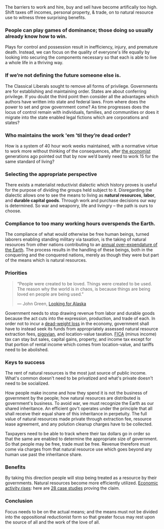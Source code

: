The barriers to work and hire, buy and sell have become artifically too high. Shift taxes off incomes, personal property, & trade, on to natural resource use to witness three surprising benefits.

### People can play games of dominance; those doing so usually already know how to win.
Plays for control and possession result in inefficiency, injury, and premature death. Instead, we can focus on the quality of everyone's life equally by looking into securing the components necessary so that each is able to live a whole life in a thriving way.

### If we’re not defining the future someone else is.
The Classical Liberals sought to remove all forms of privilege. Governments are for establishing and maintaining order. States are about conferring privilege. If you doubt the third point then consider all the advantages which authors have written into state and federal laws. From where does the power to set and grow government come? As time progresses does the locus of control remain with individuals, families, and communities or does it migrate into the state enabled legal fictions which are corporations and states?

### Who maintains the work 'em 'til they’re dead order? 
How is a system of 40 hour work weeks maintained, with a normative virtue to work more without thinking of the consequences, after [the economist](https://www.newyorker.com/magazine/2014/05/26/no-time#:~:text=It%20was%20titled%20%E2%80%9CEconomic%20Possibilities,to%20worry%20about%20making%20money.) generations ago pointed out that by now we’d barely need to work 15 for the same standard of living?

### Selecting the appropriate perspective
There exists a materialist reductivist dialectic which history proves is useful for the purpose of dividing the groups held subject to it. Disregarding the dialectic allows one to see the means to living as **natural resources**, **labor**, and **durable capital goods**. Through work and purchase decisions our way is determined. So war and weaponry, life and livingry – the path is ours to choose.

### Compliance to too many working hours overspends the Earth. 
The compliance of what would otherwise be free human beings, turned laborers enabling standing military via taxation, is the taking of natural resources from other nations contributing to an [annual over-expendature of the Earth](https://www.overshootday.org/about-earth-overshoot-day/). The process results in the handling of these beings, both in the conquering and the conquered nations, merely as though they were but part of the means which is natural resources.

### Priorities
>“People were created to be loved.
>Things were created to be used.
>The reason why the world is in chaos, 
>is because things are being loved en people are being used.”
>
>― John Green, [Looking for Alaska](https://g.co/kgs/1c9M6h)

Government needs to stop drawing revenue from labor and durable goods because the act cuts into the expression, production, and trade of each. In order not to incur a [dead-weight loss](https://www.youtube.com/watch?v=-mEn9zxQ0Q0) in the economy, government shall have to instead seek its funds from appropriately assessed natural resource extraction fees, [pigovian](https://www.investopedia.com/terms/p/pigoviantax.asp#:~:text=A%20Pigovian%20(Pigouvian)%20tax%20is,of%20the%20product's%20market%20price.), and location-value taxation. [FICA](https://personal-finance.extension.org/what-is-fica-tax-and-how-is-it-calculated/) (minus income) tax can stay but sales, capital gains, property, and income tax except for that portion of rental income which comes from location-value, and tariffs need to be abolished.

### Keys to success
The rent of natural resources is the most just source of public income. What's common doesn't need to be privatized and what's private doesn't need to be socialized.

How people make income and how they spend it is not the business of government by the people; how natural resources are distributed is government's business. To avoid war, we must recognize the Earth as our shared inheritance. An efficient gov't operates under the principle that all shall receive their equal share of this inheritance in perpetuity. The full value of natural resources made private through extraction fee, resource lease agreement, and any polution cleanup charges have to be collected. 

Taxpayers need to be able to track where their tax dollars go in order so that the same are enabled to determine the appropriate size of government. So that people may be free, trade must be free. Revenue therefore must come via charges from that natural resource use which goes beyond any human use past the inheritance share.

### Benefits
By taking this direction people will stop being treated as a resource by their governments. Natural resources become more efficiently utilized. [Economic activity rises](https://vimeo.com/51684828): here are [28 case studies](https://www.progress.org/articles/where-a-tax-reform-has-worked) proving the claim.

### Conclusion
Focus needs to be on the actual means; and the means must not be divided into the oppositional reductionist form so that greater focus may rest upon the source of all and the work of the love of all.
